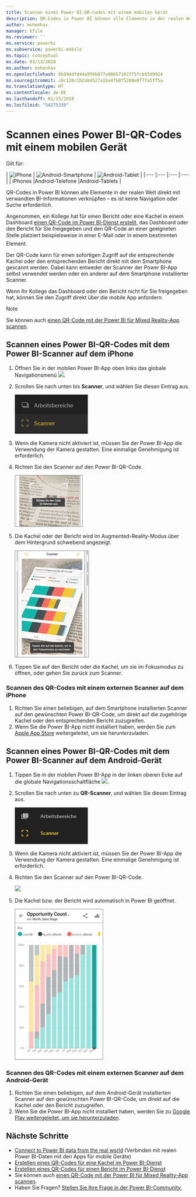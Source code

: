 ```yaml
---
title: Scannen eines Power BI-QR-Codes mit einem mobilen Gerät
description: QR-Codes in Power BI können alle Elemente in der realen Welt direkt mit verwandten BI-Informationen in der mobilen Power BI-App für iPhones und Android-Geräte verbinden.
author: mshenhav
manager: kfile
ms.reviewer: ''
ms.service: powerbi
ms.subservice: powerbi-mobile
ms.topic: conceptual
ms.date: 03/13/2018
ms.author: mshenhav
ms.openlocfilehash: 8b994dfd44a999b877a906571027f5fcb55d9924
ms.sourcegitcommit: c8c126c1b2ab4527a16a4fb8f5208e0f7fa5ff5a
ms.translationtype: HT
ms.contentlocale: de-DE
ms.lasthandoff: 01/15/2019
ms.locfileid: "54275339"
---
```

# <a name="scan-a-power-bi-qr-code-from-your-mobile-device"></a>Scannen eines Power BI-QR-Codes mit einem mobilen Gerät
Gilt für:

| ![iPhone](./media/mobile-apps-qr-code/ios-logo-40-px.png) | ![Android-Smartphone](././media/mobile-apps-qr-code/android-logo-40-px.png) | ![Android-Tablet](././media/mobile-apps-qr-code/android-logo-40-px.png) |
|:--- |:--- |:--- |:--- |
| iPhones |Android-Telefone |Android-Tablets |

QR-Codes in Power BI können alle Elemente in der realen Welt direkt mit verwandten BI-Informationen verknüpfen – es ist keine Navigation oder Suche erforderlich.

Angenommen, ein Kollege hat für einen Bericht oder eine Kachel in einem Dashboard [einen QR-Code im Power BI-Dienst erstellt](../../service-create-qr-code-for-tile.md), das Dashboard oder den Bericht für Sie freigegeben und den QR-Code an einer geeigneten Stelle platziert &#150; beispielsweise in einer E-Mail oder in einem bestimmten Element. 

Der QR-Code kann für einen sofortigen Zugriff auf die entsprechende Kachel oder den entsprechenden Bericht direkt mit dem Smartphone gescannt werden. Dabei kann entweder der Scanner der Power BI-App selbst verwendet werden oder ein anderer auf dem Smartphone installierter Scanner. 

Wenn Ihr Kollege das Dashboard oder den Bericht nicht für Sie freigegeben hat, können Sie den Zugriff direkt über die mobile App anfordern. 

> [!NOTE]
> Sie können auch [einen QR-Code mit der Power BI für Mixed Reality-App scannen](mobile-mixed-reality-app.md#scan-a-report-qr-code-in-holographic-view).

## <a name="scan-a-power-bi-qr-code-on-your-iphone-with-the-power-bi-scanner"></a>Scannen eines Power BI-QR-Codes mit dem Power BI-Scanner auf dem iPhone
1. Öffnen Sie in der mobilen Power BI-App oben links das globale Navigationsmenü ![](media/mobile-apps-qr-code/power-bi-iphone-global-nav-button.png). 
2. Scrollen Sie nach unten bis **Scanner**, und wählen Sie diesen Eintrag aus. 
   
    ![](media/mobile-apps-qr-code/power-bi-iphone-scanner-menu.png)
3. Wenn die Kamera nicht aktiviert ist, müssen Sie der Power BI-App die Verwendung der Kamera gestatten. Eine einmalige Genehmigung ist erforderlich. 
4. Richten Sie den Scanner auf den Power BI-QR-Code. 
   
    ![](media/mobile-apps-qr-code/power-bi-align-qr-code.png)
5. Die Kachel oder der Bericht wird im Augmented-Reality-Modus über dem Hintergrund schwebend angezeigt.
   
    ![](media/mobile-apps-qr-code/power-bi-ios-qr-ar-scanner.png)
6. Tippen Sie auf den Bericht oder die Kachel, um sie im Fokusmodus zu öffnen, oder gehen Sie zurück zum Scanner.

### <a name="scan-a-qr-code-from-an-external-scanner-on-your-iphone"></a>Scannen des QR-Codes mit einem externen Scanner auf dem iPhone
1. Richten Sie einen beliebigen, auf dem Smartphone installierten Scanner auf den gewünschten Power BI-QR-Code, um direkt auf die zugehörige Kachel oder den entsprechenden Bericht zuzugreifen. 
2. Wenn Sie die Power BI-App nicht installiert haben, werden Sie zum [Apple App Store](http://go.microsoft.com/fwlink/?LinkId=522062) weitergeleitet, um sie herunterzuladen.

## <a name="scan-a-power-bi-qr-code-on-your-android-device-with-the-power-bi-scanner"></a>Scannen eines Power BI-QR-Codes mit dem Power BI-Scanner auf dem Android-Gerät
1. Tippen Sie in der mobilen Power BI-App in der linken oberen Ecke auf die globale Navigationsschaltfläche ![](media/mobile-apps-qr-code/power-bi-android-global-nav-icon.png). 
2. Scrollen Sie nach unten zu **QR-Scanner**, und wählen Sie diesen Eintrag aus.
   
    ![](media/mobile-apps-qr-code/power-bi-android-scanner-menu.png)
3. Wenn die Kamera nicht aktiviert ist, müssen Sie der Power BI-App die Verwendung der Kamera gestatten. Eine einmalige Genehmigung ist erforderlich. 
4. Richten Sie den Scanner auf den Power BI-QR-Code. 
   
    ![](media/mobile-apps-qr-code/pbi_iph_qrscan.png)
5. Die Kachel bzw. der Bericht wird automatisch in Power BI geöffnet.
   
    ![](media/mobile-apps-qr-code/power-bi-android-tile.png)

### <a name="scan-a-qr-code-from-an-external-scanner-on-your-android-device"></a>Scannen des QR-Codes mit einem externen Scanner auf dem Android-Gerät
1. Richten Sie einen beliebigen, auf dem Android-Gerät installierten Scanner auf den gewünschten Power BI-QR-Code, um direkt auf die Kachel oder den Bericht zuzugreifen. 
2. Wenn Sie die Power BI-App nicht installiert haben, werden Sie zu [Google Play weitergeleitet, um sie herunterzuladen](http://go.microsoft.com/fwlink/?LinkID=544867). 

## <a name="next-steps"></a>Nächste Schritte
* [Connect to Power BI data from the real world](mobile-apps-data-in-real-world-context.md) (Verbinden mit realen Power BI-Daten mit den Apps für mobile Geräte)
* [Erstellen eines QR-Codes für eine Kachel im Power BI-Dienst](../../service-create-qr-code-for-tile.md)
* [Erstellen eines QR-Codes für einen Bericht im Power BI-Dienst](../../service-create-qr-code-for-report.md)
* Sie können auch [einen QR-Code mit der Power BI für Mixed Reality-App scannen](mobile-mixed-reality-app.md).
* Haben Sie Fragen? [Stellen Sie Ihre Frage in der Power BI-Community.](http://community.powerbi.com/)

